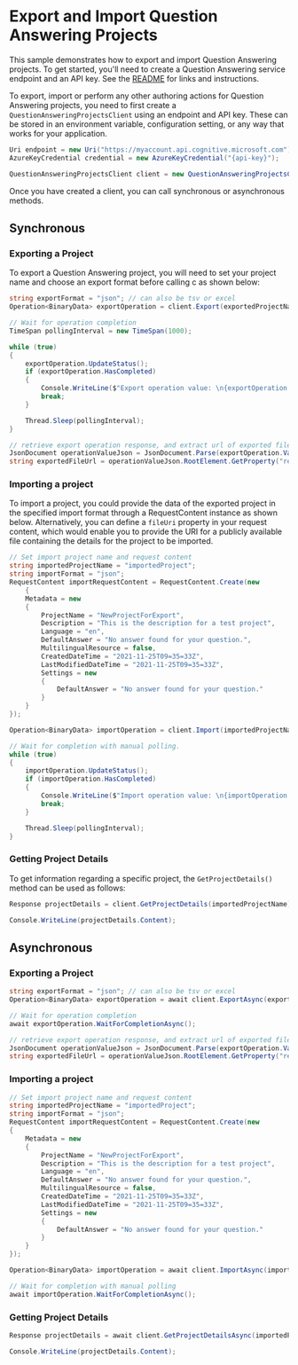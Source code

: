 # Export and Import Question Answering Projects

This sample demonstrates how to export and import Question Answering projects. To get started, you'll need to create a Question Answering service endpoint and an API key. See the [README](https://github.com/Azure/azure-sdk-for-net/blob/main/sdk/cognitivelanguage/Azure.AI.Language.QuestionAnswering/README.md) for links and instructions.

To export, import or perform any other authoring actions for Question Answering projects, you need to first create a `QuestionAnsweringProjectsClient` using an endpoint and API key. These can be stored in an environment variable, configuration setting, or any way that works for your application.

```C# Snippet:QuestionAnsweringProjectsClient_Create
Uri endpoint = new Uri("https://myaccount.api.cognitive.microsoft.com");
AzureKeyCredential credential = new AzureKeyCredential("{api-key}");

QuestionAnsweringProjectsClient client = new QuestionAnsweringProjectsClient(endpoint, credential);
```

Once you have created a client, you can call synchronous or asynchronous methods.

## Synchronous

### Exporting a Project

To export a Question Answering project, you will need to set your project name and choose an export format before calling c as shown below:

```C# Snippet:QuestionAnsweringProjectsClient_ExportProject
string exportFormat = "json"; // can also be tsv or excel
Operation<BinaryData> exportOperation = client.Export(exportedProjectName, exportFormat);

// Wait for operation completion
TimeSpan pollingInterval = new TimeSpan(1000);

while (true)
{
    exportOperation.UpdateStatus();
    if (exportOperation.HasCompleted)
    {
        Console.WriteLine($"Export operation value: \n{exportOperation.Value}");
        break;
    }

    Thread.Sleep(pollingInterval);
}

// retrieve export operation response, and extract url of exported file
JsonDocument operationValueJson = JsonDocument.Parse(exportOperation.Value);
string exportedFileUrl = operationValueJson.RootElement.GetProperty("resultUrl").ToString();
```

### Importing a project

To import a project, you could provide the data of the exported project in the specified import format through a RequestContent instance as shown below. Alternatively, you can define a `fileUri` property in your request content, which would enable you to provide the URI for a publicly available file containing the details for the project to be imported.

```C# Snippet:QuestionAnsweringProjectsClient_ImportProject
// Set import project name and request content
string importedProjectName = "importedProject";
string importFormat = "json";
RequestContent importRequestContent = RequestContent.Create(new
    {
    Metadata = new
    {
        ProjectName = "NewProjectForExport",
        Description = "This is the description for a test project",
        Language = "en",
        DefaultAnswer = "No answer found for your question.",
        MultilingualResource = false,
        CreatedDateTime = "2021-11-25T09=35=33Z",
        LastModifiedDateTime = "2021-11-25T09=35=33Z",
        Settings = new
        {
            DefaultAnswer = "No answer found for your question."
        }
    }
});

Operation<BinaryData> importOperation = client.Import(importedProjectName, importRequestContent, importFormat);

// Wait for completion with manual polling.
while (true)
{
    importOperation.UpdateStatus();
    if (importOperation.HasCompleted)
    {
        Console.WriteLine($"Import operation value: \n{importOperation.Value}");
        break;
    }

    Thread.Sleep(pollingInterval);
}
```

### Getting Project Details

To get information regarding a specific project, the `GetProjectDetails()` method can be used as follows:

```C# Snippet:QuestionAnsweringProjectsClient_GetProjectDetails
Response projectDetails = client.GetProjectDetails(importedProjectName);

Console.WriteLine(projectDetails.Content);
```

## Asynchronous

### Exporting a Project

```C# Snippet:QuestionAnsweringProjectsClient_ExportProjectAsync
string exportFormat = "json"; // can also be tsv or excel
Operation<BinaryData> exportOperation = await client.ExportAsync(exportedProjectName, exportFormat);

// Wait for operation completion
await exportOperation.WaitForCompletionAsync();

// retrieve export operation response, and extract url of exported file
JsonDocument operationValueJson = JsonDocument.Parse(exportOperation.Value);
string exportedFileUrl = operationValueJson.RootElement.GetProperty("resultUrl").ToString();
```

### Importing a project

```C# Snippet:QuestionAnsweringProjectsClient_ImportProjectAsync
// Set import project name and request content
string importedProjectName = "importedProject";
string importFormat = "json";
RequestContent importRequestContent = RequestContent.Create(new
{
    Metadata = new
    {
        ProjectName = "NewProjectForExport",
        Description = "This is the description for a test project",
        Language = "en",
        DefaultAnswer = "No answer found for your question.",
        MultilingualResource = false,
        CreatedDateTime = "2021-11-25T09=35=33Z",
        LastModifiedDateTime = "2021-11-25T09=35=33Z",
        Settings = new
        {
            DefaultAnswer = "No answer found for your question."
        }
    }
});

Operation<BinaryData> importOperation = await client.ImportAsync(importedProjectName, importRequestContent, importFormat);

// Wait for completion with manual polling
await importOperation.WaitForCompletionAsync();
```

### Getting Project Details

```C# Snippet:QuestionAnsweringProjectsClient_GetProjectDetailsAsync
Response projectDetails = await client.GetProjectDetailsAsync(importedProjectName);

Console.WriteLine(projectDetails.Content);
```
